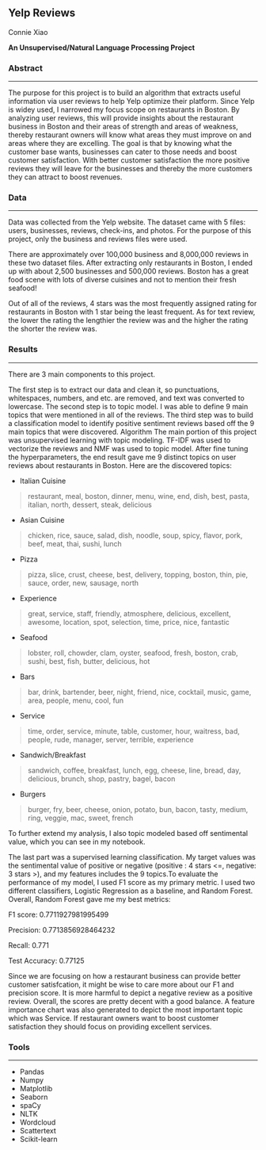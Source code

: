 ## Yelp Reviews

Connie Xiao

**An Unsupervised/Natural Language Processing Project**


### Abstract
--- 
The purpose for this project is  to build an algorithm that extracts useful information via user reviews to help Yelp optimize their platform. Since Yelp is widey used, I narrowed my focus scope on restaurants in Boston. By analyzing user reviews, this will provide insights about the restaurant business in Boston and their areas of strength and areas of weakness, thereby restaurant owners will know what areas they must improve on and areas where they are excelling.
The goal is that by knowing what the customer base wants, businesses can cater to those needs and boost customer satisfaction. With better customer satisfaction the more positive reviews they will leave for the businesses and thereby the more customers they can attract to boost revenues.

### Data
---
Data was collected from the Yelp website. The dataset came with 5 files: users, businesses, reviews, check-ins, and photos. For the purpose of this project, only the business and reviews files were used.

There are approximately over 100,000 business and 8,000,000 reviews in these two dataset files. After extracting only restaurants in Boston, I ended up with about 2,500 businesses and 500,000 reviews. Boston has a great food scene with lots of diverse cuisines and not to mention their fresh seafood!

Out of all of the reviews, 4 stars was the most frequently assigned rating for restaurants in Boston with 1 star being the least frequent. As for text review, the lower the rating the lengthier the review was and the higher the rating the shorter the review was.

### Results
---
There are 3 main components to this project.

The first step is to extract our data and clean it, so punctuations, whitespaces, numbers, and etc. are removed, and text was converted to lowercase.
The second step is to topic model. I was able to define 9 main topics that were mentioned in all of the reviews.
The third step was to build a classification model to identify positive sentiment reviews based off the 9 main topics that were discovered.
Algorithm
The main portion of this project was unsupervised learning with topic modeling. TF-IDF was used to vectorize the reviews and NMF was used to topic model. After fine tuning the hyperparameters, the end result gave me 9 distinct topics on user reviews about restaurants in Boston. Here are the discovered topics:

- Italian Cuisine

> restaurant, meal, boston, dinner, menu, wine, end, dish, best, pasta, italian, north, dessert, steak, delicious

- Asian Cuisine

> chicken, rice, sauce, salad, dish, noodle, soup, spicy, flavor, pork, beef, meat, thai, sushi, lunch

- Pizza

> pizza, slice, crust, cheese, best, delivery, topping, boston, thin, pie, sauce, order, new, sausage, north

- Experience

> great, service, staff, friendly, atmosphere, delicious, excellent, awesome, location, spot, selection, time, price, nice, fantastic

- Seafood

> lobster, roll, chowder, clam, oyster, seafood, fresh, boston, crab, sushi, best, fish, butter, delicious, hot

- Bars

> bar, drink, bartender, beer, night, friend, nice, cocktail, music, game, area, people, menu, cool, fun

- Service

> time, order, service, minute, table, customer, hour, waitress, bad, people, rude, manager, server, terrible, experience

- Sandwich/Breakfast

> sandwich, coffee, breakfast, lunch, egg, cheese, line, bread, day, delicious, brunch, shop, pastry, bagel, bacon

- Burgers

> burger, fry, beer, cheese, onion, potato, bun, bacon, tasty, medium, ring, veggie, mac, sweet, french

To further extend my analysis, I also topic modeled based off sentimental value, which you can see in my notebook.

The last part was a supervised learning classification. My target values was the sentimental value of positive or negative (positive : 4 stars <=, negative: 3 stars >), and my features includes the 9 topics.To evaluate the performance of my model, I used F1 score as my primary metric. I used two different classifiers, Logistic Regression as a baseline, and Random Forest. Overall, Random Forest gave me my best metrics:

F1 score: 0.7711927981995499

Precision: 0.7713856928464232

Recall: 0.771

Test Accuracy: 0.77125

Since we are focusing on how a restaurant business can provide better customer satisfcation, it might be wise to care more about our F1 and precision score. It is more harmful to depict a negative review as a positive review. Overall, the scores are pretty decent with a good balance. A feature importance chart was also generated to depict the most important topic which was Service. If restaurant owners want to boost customer satisfaction they should focus on providing excellent services.

### Tools
---
- Pandas
- Numpy
- Matplotlib
- Seaborn
- spaCy
- NLTK
- Wordcloud
- Scattertext
- Scikit-learn


